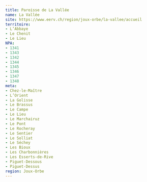 ```yaml
---
title: Paroisse de La Vallée
name: La Vallée
site: https://www.eerv.ch/region/joux-orbe/la-vallee/accueil
territoire:
- L’Abbaye
- Le Chenit
- Le Lieu
NPA:
- 1341
- 1343
- 1342
- 1344
- 1345
- 1346
- 1347
- 1348
meta:
- Chez-le-Maître
- L’Orient
- La Golisse
- Le Brassus
- Le Campe
- Le Lieu
- Le Marchairuz
- Le Pont
- Le Rocheray
- Le Sentier
- Le Solliat
- Le Séchey
- Les Bioux
- Les Charbonnières
- Les Esserts-de-Rive
- Piguet-Dessous
- Piguet-Dessus
region: Joux-Orbe
---
```

